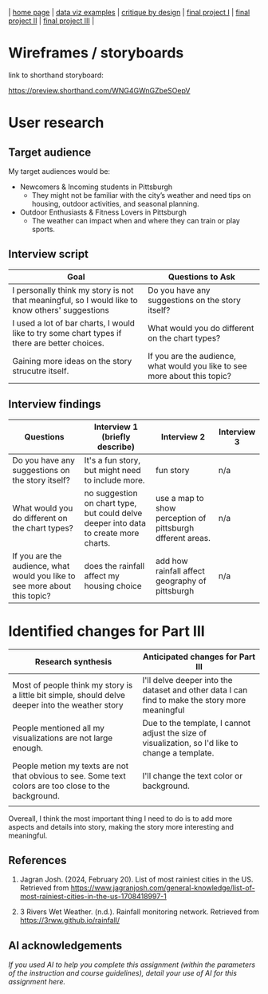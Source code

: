 | [home page](https://cmustudent.github.io/tswd-portfolio-templates/) | [data viz examples](dataviz-examples) | [critique by design](critique-by-design) | [final project I](final-project-part-one) | [final project II](final-project-part-two) | [final project III](final-project-part-three) |

# Wireframes / storyboards

link to shorthand storyboard:

https://preview.shorthand.com/WNG4GWnGZbeSOepV

# User research 

## Target audience

My target audiences would be:
- Newcomers & Incoming students in Pittsburgh
  - They might not be familiar with the city’s weather and need tips on housing, outdoor activities, and seasonal planning.
- Outdoor Enthusiasts & Fitness Lovers in Pittsburgh
  - The weather can impact when and where they can train or play sports.

## Interview script



| Goal | Questions to Ask |
|------|------------------|
|I personally think my story is not that meaningful, so I would like to know others' suggestions   | Do you have any suggestions on the story itself?                  |
| I used a lot of bar charts, I would like to try some chart types if there are better choices.    | What would you do different on the chart types?                 |
| Gaining more ideas on the story strucutre itself.   | If you are the audience, what would you like to see more about this topic?                 |




## Interview findings

| Questions               | Interview 1 (briefly describe) | Interview 2 | Interview 3 |
|-------------------------|--------------------------------|-------------|-------------|
| Do you have any suggestions on the story itself? | It's a fun story, but might need to include more.          |  fun story           |      n/a       |
| What would you do different on the chart types?                        |no suggestion on chart type, but could delve deeper into data to create more charts.                           |use a map to show perception of pittsburgh dfferent areas.        |    n/a         |
|       If you are the audience, what would you like to see more about this topic?                  |   does the rainfall affect my housing choice                         |      add how rainfall affect geography of pittsburgh       |    n/a         |


# Identified changes for Part III

| Research synthesis                       | Anticipated changes for Part III                                                |
|------------------------------------------|---------------------------------------------------------------------------------|
| Most of people think my story is a little bit simple, should delve deeper into the weather story| I'll delve deeper into the dataset and other data I can find to make the story more meaningful |
| People mentioned all my visualizations are not large enough.| Due to the template, I cannot adjust the size of visualization, so I'd like to change a template.  |
| People metion my texts are not that obvious to see. Some text colors are too close to the background.| I'll change the text color or background.                                                |
|                                          |                                                                                 |


Overeall, I think the most important thing I need to do is to add more aspects and details into story, making the story more interesting and meaningful.

## References
1. Jagran Josh. (2024, February 20). List of most rainiest cities in the US. Retrieved from https://www.jagranjosh.com/general-knowledge/list-of-most-rainiest-cities-in-the-us-1708418997-1

2. 3 Rivers Wet Weather. (n.d.). Rainfall monitoring network. Retrieved from https://3rww.github.io/rainfall/

## AI acknowledgements
_If you used AI to help you complete this assignment (within the parameters of the instruction and course guidelines), detail your use of AI for this assignment here._

